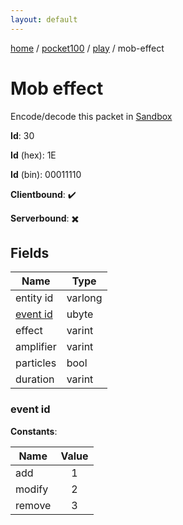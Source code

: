 ```yaml
---
layout: default
---
```


[home](/)  /  [pocket100](/protocol/pocket100)  /  [play](/protocol/pocket100/play)  /  mob-effect

# Mob effect

Encode/decode this packet in [Sandbox](../../../sandbox/pocket100#Play.MobEffect)

**Id**: 30

**Id** (hex): 1E

**Id** (bin): 00011110

**Clientbound**: ✔️

**Serverbound**: ✖️

## Fields

Name | Type
---|---
entity id | varlong
[event id](#event-id) | ubyte
effect | varint
amplifier | varint
particles | bool
duration | varint

### event id

**Constants**:

Name | Value
---|:---:
add | 1
modify | 2
remove | 3
